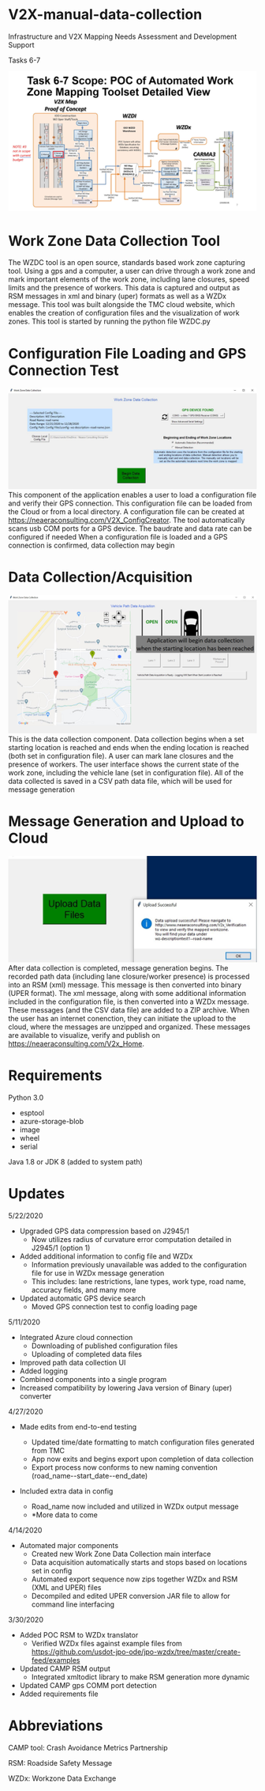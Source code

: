 # V2X-manual-data-collection

Infrastructure and V2X Mapping Needs Assessment and Development Support​

Tasks 6-7

![Tasks 6-7 Diagram](https://github.com/TonyEnglish/V2X-manual-data-collection/blob/master/images/POC_WZ_Toolset.jpg)

# Work Zone Data Collection Tool
The WZDC tool is an open source, standards based work zone capturing tool. Using a gps and a computer, a user can drive through a work zone and mark important elements of the work zone, including lane closures, speed limits and the presence of workers. This data is captured and output as RSM messages in xml and binary (uper) formats as well as a WZDx message. This tool was built alongside the TMC cloud website, which enables the creation of configuration files and the visualization of work zones. This tool is started by running the python file WZDC.py

# Configuration File Loading and GPS Connection Test
![Config Loading UI](https://github.com/TonyEnglish/V2X-manual-data-collection/blob/master/images/WZDC_tool_initialization_screen.jpg)
This component of the application enables a user to load a configuration file and verify their GPS connection. This configuration file can be loaded from the Cloud or from a local directory. A configuration file can be created at https://neaeraconsulting.com/V2X_ConfigCreator.
The tool automatically scans usb COM ports for a GPS device. The baudrate and data rate can be configured if needed
When a configuration file is loaded and a GPS connection is confirmed, data collection may begin

# Data Collection/Acquisition
![Data Colelction UI](https://github.com/TonyEnglish/V2X-manual-data-collection/blob/master/images/WZDC_tool_data_collection_screen.jpg)
This is the data collection component. Data collection begins when a set starting location is reached and ends when the ending location is reached (both set in configuration file). A user can mark lane closures and the presence of workers. The user interface shows the current state of the work zone, including the vehicle lane (set in configuration file). All of the data collected is saved in a CSV path data file, which will be used for message generation

# Message Generation and Upload to Cloud
![Upload UI](https://github.com/TonyEnglish/V2X-manual-data-collection/blob/master/images/upload_ui_screenshot.jpg)
After data collection is completed, message generation begins. The recorded path data (including lane closure/worker presence) is processed into an RSM (xml) message. This message is then converted into binary (UPER format). The xml message, along with some additional information included in the configuration file, is then converted into a WZDx message. These messages (and the CSV data file) are added to a ZIP archive. When the user has an internet conenction, they can initiate the upload to the cloud, where the messages are unzipped and organized. These messages are available to visualize, verify and publish on https://neaeraconsulting.com/V2x_Home.

# Requirements
Python 3.0
- esptool
- azure-storage-blob
- image
- wheel
- serial

Java 1.8 or JDK 8 (added to system path)

# Updates
5/22/2020
- Upgraded GPS data compression based on J2945/1
  - Now utilizes radius of curvature error computation detailed in J2945/1 (option 1)
- Added additional information to config file and WZDx
  - Information previously unavailable was added to the configuration file for use in WZDx message generation
  - This includes: lane restrictions, lane types, work type, road name, accuracy fields, and many more
- Updated automatic GPS device search
  - Moved GPS connection test to config loading page

5/11/2020
- Integrated Azure cloud connection
  - Downloading of published configuration files
  - Uploading of completed data files
- Improved path data collection UI
- Added logging
- Combined components into a single program
- Increased compatibility by lowering Java version of Binary (uper) converter

4/27/2020
- Made edits from end-to-end testing
  - Updated time/date formatting to match configuration files generated from TMC
  - App now exits and begins export upon completion of data collection
  - Export process now conforms to new naming convention (road_name--start_date--end_date)
  
- Included extra data in config
  - Road_name now included and utilized in WZDx output message
  - *More data to come

4/14/2020
- Automated major components
  - Created new Work Zone Data Collection main interface
  - Data acquisition automatically starts and stops based on locations set in config
  - Automated export sequence now zips together WZDx and RSM (XML and UPER) files
  - Decompiled and edited UPER conversion JAR file to allow for command line interfacing

3/30/2020
- Added POC RSM to WZDx translator
  - Verified WZDx files against example files from https://github.com/usdot-jpo-ode/jpo-wzdx/tree/master/create-feed/examples
- Updated CAMP RSM output
  - Integrated xmltodict library to make RSM generation more dynamic
- Updated CAMP gps COMM port detection
- Added requirements file

# Abbreviations

CAMP tool: Crash Avoidance Metrics Partnership

RSM: Roadside Safety Message

WZDx: Workzone Data Exchange
